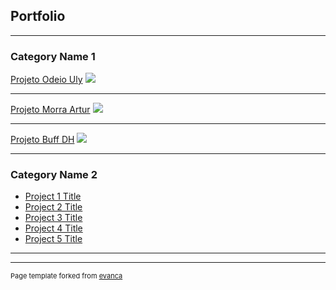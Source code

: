 ## Portfolio

---

### Category Name 1 

[Projeto Odeio Uly](/sample_page)
<img src="images/dummy_thumbnail.jpg?raw=true"/>

---
[Projeto Morra Artur](/pdf/sample_presentation.pdf)
<img src="images/dummy_thumbnail.jpg?raw=true"/>

---
[Projeto Buff DH](http://example.com/)
<img src="images/dummy_thumbnail.jpg?raw=true"/>

---

### Category Name 2

- [Project 1 Title](http://example.com/)
- [Project 2 Title](http://example.com/)
- [Project 3 Title](http://example.com/)
- [Project 4 Title](http://example.com/)
- [Project 5 Title](http://example.com/)

---




---
<p style="font-size:11px">Page template forked from <a href="https://github.com/evanca/quick-portfolio">evanca</a></p>
<!-- Remove above link if you don't want to attibute -->
